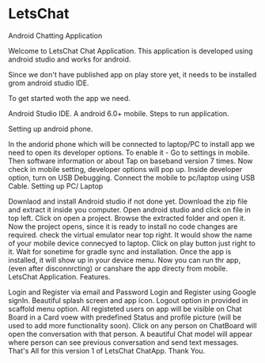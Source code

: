 # LetsChat
Android Chatting Application

Welcome to LetsChat Chat Application. This application is developed using android studio and works for android.

Since we don't have published app on play store yet, it needs to be installed grom android studio IDE.

To get started woth the app we need.

Android Studio IDE.
A android 6.0+ mobile.
Steps to run application.

Setting up android phone.

In the andorid phone which will be connected to laptop/PC to install app we need to open its developer options.
To enable it - Go to settings in mobile.
Then software information or about
Tap on baseband version 7 times.
Now check in mobile setting, developer options will pop up.
Inside developer option, turn on USB Debugging.
Connect the mobile to pc/laptop using USB Cable.
Setting up PC/ Laptop

Downlaod and install Android studio if not done yet.
Download the zip file and extract it inside you computer.
Open android studio and click on file in top left.
Click on open a project.
Browse the extracted folder and open it.
Now the project opens, since it is ready to install no code changes are required.
check the virtual emulator near top right. It would show the name of your mobile device connecyed to laptop.
Click on play button just right to it.
Wait for sonetime for gradle sync and installation.
Once the app is installed, it will show up in your device menu. Now you can run thr app,(even after disconnrcting) or canshare the app directy from mobile.
LetsChat Application. Features.

Login and Register via email and Password
Login and Register using Google signIn.
Beautiful splash screen and app icon.
Logout option in provided in scaffold menu option.
All registeted users on app will be visible on Chat Board in a Card voew with predefined Status and profile picture (will be used to add more functionality soon).
Click on any person on ChatBoard will open the conversation with that person.
A beautiful Chat model will appear where person can see previous conversation and send text messages.
That's All for this version 1 of LetsChat ChatApp. Thank You.
